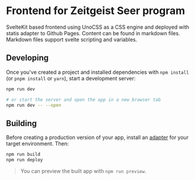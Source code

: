 # Frontend for Zeitgeist Seer program

SvelteKit based frontend using UnoCSS as a CSS engine and deployed with statis adapter to Github Pages.
Content can be found in markdown files. Markdown files support svelte scripting and variables.

## Developing

Once you've created a project and installed dependencies with `npm install` (or `pnpm install` or `yarn`), start a development server:

```bash
npm run dev

# or start the server and open the app in a new browser tab
npm run dev -- --open
```

## Building

Before creating a production version of your app, install an [adapter](https://kit.svelte.dev/docs#adapters) for your target environment. Then:

```bash
npm run build
npm run deploy
```

> You can preview the built app with `npm run preview`.
